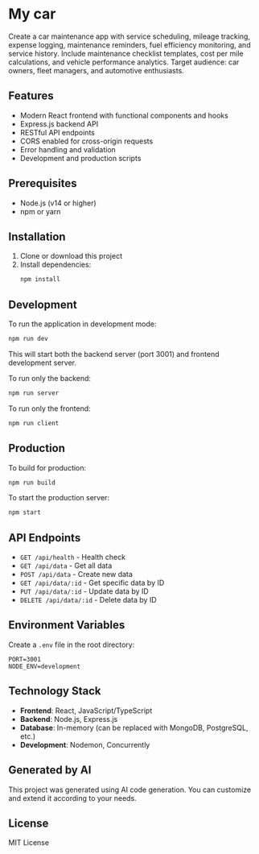 # My car

Create a car maintenance app with service scheduling, mileage tracking, expense logging, maintenance reminders, fuel efficiency monitoring, and service history. Include maintenance checklist templates, cost per mile calculations, and vehicle performance analytics. Target audience: car owners, fleet managers, and automotive enthusiasts.

## Features

- Modern React frontend with functional components and hooks
- Express.js backend API
- RESTful API endpoints
- CORS enabled for cross-origin requests
- Error handling and validation
- Development and production scripts

## Prerequisites

- Node.js (v14 or higher)
- npm or yarn

## Installation

1. Clone or download this project
2. Install dependencies:
   ```bash
   npm install
   ```

## Development

To run the application in development mode:

```bash
npm run dev
```

This will start both the backend server (port 3001) and frontend development server.

To run only the backend:
```bash
npm run server
```

To run only the frontend:
```bash
npm run client
```

## Production

To build for production:
```bash
npm run build
```

To start the production server:
```bash
npm start
```

## API Endpoints

- `GET /api/health` - Health check
- `GET /api/data` - Get all data
- `POST /api/data` - Create new data
- `GET /api/data/:id` - Get specific data by ID
- `PUT /api/data/:id` - Update data by ID
- `DELETE /api/data/:id` - Delete data by ID

## Environment Variables

Create a `.env` file in the root directory:

```
PORT=3001
NODE_ENV=development
```

## Technology Stack

- **Frontend**: React, JavaScript/TypeScript
- **Backend**: Node.js, Express.js
- **Database**: In-memory (can be replaced with MongoDB, PostgreSQL, etc.)
- **Development**: Nodemon, Concurrently

## Generated by AI

This project was generated using AI code generation. You can customize and extend it according to your needs.

## License

MIT License